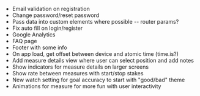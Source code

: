 - Email validation on registration
- Change password/reset password
- Pass data into custom elements where possible -- router params?
- Fix auto fill on login/register
- Google Analytics
- FAQ page
- Footer with some info
- On app load, get offset between device and atomic time (time.is?)
- Add measure details view where user can select position and add notes
- Show indicators for measure details on larger screens
- Show rate between measures with start/stop stakes
- New watch setting for goal accuracy to start with "good/bad" theme
- Animations for measure for more fun with user interactivity

